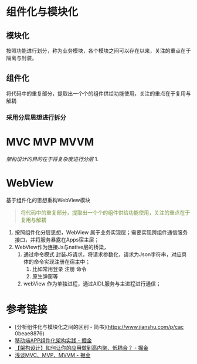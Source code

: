 # 组件化与模块化
## 模块化
按照功能进行划分，称为业务模块，各个模块之间可以存在以来，关注的重点在于隔离与封装。
## 组件化
将代码中的重复部分，提取出一个个的组件供给功能使用，关注的重点在于复用与解耦
### 采用分层思想进行拆分
# MVC MVP MVVM
*架构设计的目的在于将复杂度进行分层*
1. 
# WebView
基于组件化的思想重构WebView模块
> <font color="#76923c">将代码中的重复部分，提取出一个个的组件供给功能使用，关注的重点在于复用与解耦</font>
1. 按照组件化分层思想，WebView 属于业务实现层；需要实现跨组件通信服务接口，并将服务暴露在Apps宿主层；
2. WebView作为连接Js与native层的桥梁，
	1. 通过命令模式 封装JS请求，将请求参数化，请求为Json字符串，对应具体的命令实现注册在宿主中；
		1. 比如常用登录 注册 命令
		2. 原生弹窗等
	2. webView 作为单独进程，通过AIDL服务与主进程进行通信；
# 参考链接
- [分析组件化与模块化之间的区别 - 简书](https://www.jianshu.com/p/cac 0beae8876)
- [移动端APP组件化架构实践 - 掘金](https://juejin.cn/post/7240333779222167608)
- [【架构设计】如何让你的应用做到高内聚、低耦合？ - 掘金](https://juejin.cn/post/7185404686063796261?searchId=20231010193400974991810C1DF0E53136)
- [浅谈MVC、MVP、MVVM - 掘金](https://juejin.cn/post/6844903798546694158?searchId=20231010173540806B14283018FFDCC00D)

